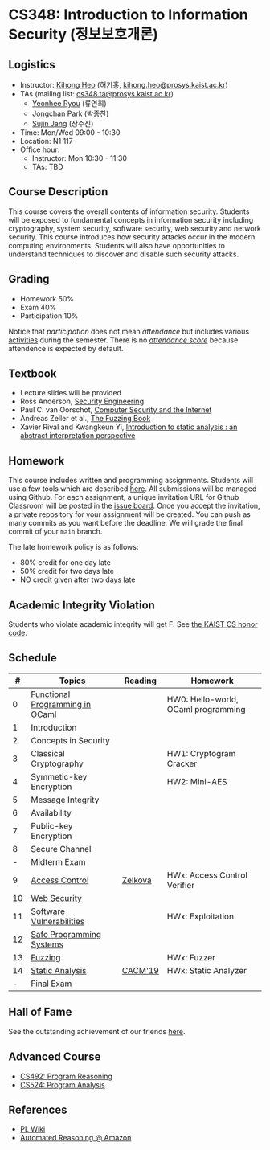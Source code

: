 # CS348: Introduction to Information Security (정보보호개론)

## Logistics
- Instructor: [Kihong Heo](https://kihongheo.kaist.ac.kr) (허기홍, kihong.heo@prosys.kaist.ac.kr)
- TAs (mailing list: cs348.ta@prosys.kaist.ac.kr)
  - [Yeonhee Ryou](https://yeonhee-ryou.github.io) (류연희)
  - [Jongchan Park](https://kaist-jongchanpark.github.io) (박종찬)
  - [Sujin Jang](https://sujin0529.github.io) (장수진)
- Time: Mon/Wed 09:00 - 10:30
- Location: N1 117
- Office hour:
  - Instructor: Mon 10:30 - 11:30
  - TAs: TBD

## Course Description
This course covers the overall contents of information security. Students will be exposed
to fundamental concepts in information security including cryptography, system security,
software security, web security and network security. This course introduces how security
attacks occur in the modern computing environments. Students will also have opportunities
to understand techniques to discover and disable such security attacks.

## Grading
- Homework 50%
- Exam 40%
- Participation 10%

Notice that *participation* does not mean *attendance* but includes various [activities](hof.md) during the semester.
There is no [*attendance score*](https://prosys.kaist.ac.kr/attendance/) because attendence is expected by default.


## Textbook
- Lecture slides will be provided
- Ross Anderson, [Security Engineering](https://www.cl.cam.ac.uk/~rja14/book.html)
- Paul C. van Oorschot, [Computer Security and the Internet](https://people.scs.carleton.ca/~paulv/toolsjewels.html)
- Andreas Zeller et al., [The Fuzzing Book](https://www.fuzzingbook.org)
- Xavier Rival and Kwangkeun Yi, [Introduction to static analysis : an abstract interpretation perspective](https://library.kaist.ac.kr/search/ctlgSearch/posesn/view.do?bibctrlno=910257&se=b0&ty=B&_csrf=419dcd43-c1b9-4a69-82da-35f631b8777c)

## Homework
This course includes written and programming assignments.
Students will use a few tools which are described [here](TOOL.md).
All submissions will be managed using Github.
For each assignment, a unique invitation URL for Github Classroom will be posted in the [issue board](../../issues).
Once you accept the invitation, a private repository for your assignment will be created.
You can push as many commits as you want before the deadline. We will grade the final commit of your `main` branch.

The late homework policy is as follows:
- 80% credit for one day late
- 50% credit for two days late
- NO credit given after two days late

## Academic Integrity Violation
Students who violate academic integrity will get F. See [the KAIST CS honor code](https://docs.google.com/forms/d/e/1FAIpQLSdSn63tEvq6R0G6n3Cz7jKX16RWvDy2giBKm8EVJtQHUBJoDA/viewform).

## Schedule
|#|Topics|Reading|Homework|
|-|------|-------|--------|
|0|[Functional Programming in OCaml](slides/lecture0.pdf)||HW0: Hello-world, OCaml programming|
|1|Introduction||
|2|Concepts in Security||
|3|Classical Cryptography||HW1: Cryptogram Cracker|
|4|Symmetic-key Encryption||HW2: Mini-AES|
|5|Message Integrity|||
|6|Availability|||
|7|Public-key Encryption||
|8|Secure Channel||
|-|Midterm Exam||
|9|[Access Control](slides/lecture14.pdf)|[Zelkova](https://www.amazon.science/blog/a-billion-smt-queries-a-day)|HWx: Access Control Verifier|
|10|[Web Security](slides/lecture15.pdf)|||
|11|[Software Vulnerabilities](slides/lecture16.pdf)||HWx: Exploitation|
|12|[Safe Programming Systems](slides/lecture17.pdf)|||
|13|[Fuzzing](slides/lecture18.pdf)||HWx: Fuzzer|
|14|[Static Analysis](slides/lecture19.pdf)|[CACM'19](https://cacm.acm.org/magazines/2019/8/238344-scaling-static-analyses-at-facebook/fulltext?mobile=false)|HWx: Static Analyzer|
|-|Final Exam||

## Hall of Fame
See the outstanding achievement of our friends [here](hof.md).

## Advanced Course
- [CS492: Program Reasoning](https://github.com/prosyslab-classroom/cs492-program-reasoning)
- [CS524: Program Analysis](https://github.com/prosyslab-classroom/cs524-program-analysis)

## References
- [PL Wiki](https://github.com/prosyslab/pl-wiki/wiki)
- [Automated Reasoning @ Amazon](https://www.amazon.science/blog/?q=&f0=0000017d-6ba3-ddaa-a97d-efa3e2ed0000&s=0&expandedFilters=Research%2520area%2CTag%2CConference%2CAuthor%2CDate%2C)
